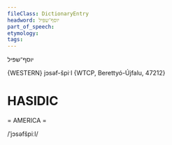 ```yaml
---
fileClass: DictionaryEntry
headword: יוסף־שפּיל
part_of_speech: 
etymology: 
tags: 
---
```

יוסף־שפּיל

{WESTERN}
jɔsəf-špiˑl {WTCP, Berettyó-Újfalu, 47212}

HASIDIC
=======
= AMERICA = 

/ˈjɔsəfšpiːl/